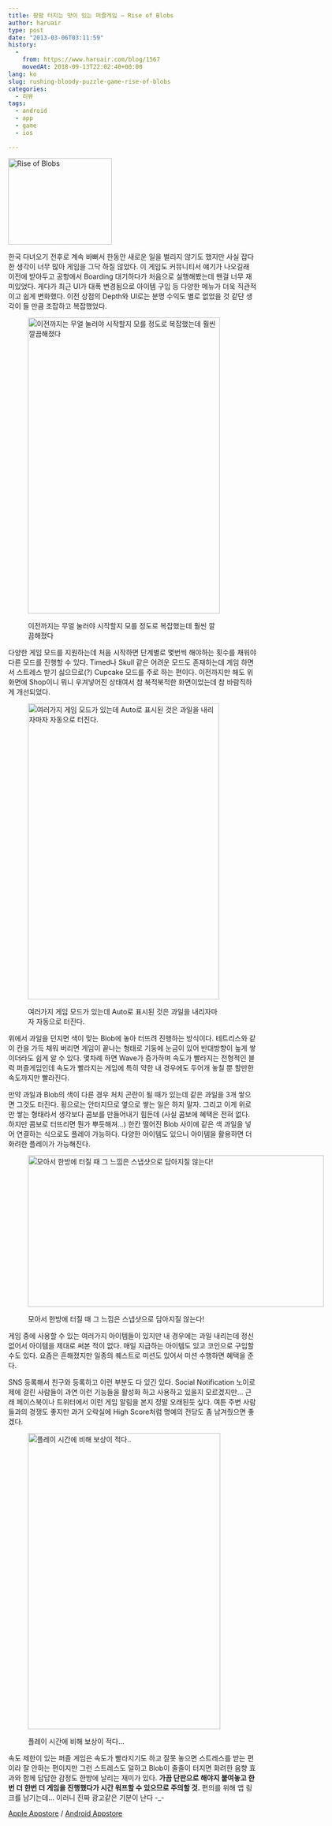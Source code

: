 ```yaml
---
title: 팡팡 터지는 맛이 있는 퍼즐게임 – Rise of Blobs
author: haruair
type: post
date: "2013-03-06T03:11:59"
history:
  - 
    from: https://www.haruair.com/blog/1567
    movedAt: 2018-09-13T22:02:40+00:00
lang: ko
slug: rushing-bloody-puzzle-game-rise-of-blobs
categories:
  - 리뷰
tags:
  - android
  - app
  - game
  - ios

---
```

<img data-attachment-id="1586" data-permalink="https://edykim.com/blog/1567/icon" data-orig-file="https://edykim.com/wp-content/uploads/2013/03/icon.png?fit=210%2C175&ssl=1" data-orig-size="210,175" data-comments-opened="1" data-image-meta="{&quot;aperture&quot;:&quot;0&quot;,&quot;credit&quot;:&quot;&quot;,&quot;camera&quot;:&quot;&quot;,&quot;caption&quot;:&quot;&quot;,&quot;created_timestamp&quot;:&quot;0&quot;,&quot;copyright&quot;:&quot;&quot;,&quot;focal_length&quot;:&quot;0&quot;,&quot;iso&quot;:&quot;0&quot;,&quot;shutter_speed&quot;:&quot;0&quot;,&quot;title&quot;:&quot;&quot;}" data-image-title="Rise of Blobs" data-image-description="" data-medium-file="https://edykim.com/wp-content/uploads/2013/03/icon.png?fit=210%2C175&ssl=1" data-large-file="https://edykim.com/wp-content/uploads/2013/03/icon.png?fit=210%2C175&ssl=1" src="https://edykim.com/wp-content/uploads/2013/03/icon.png?resize=210%2C175" alt="Rise of Blobs" width="210" height="175" class="aligncenter size-full wp-image-1586" data-recalc-dims="1" />

한국 다녀오기 전후로 계속 바뻐서 한동안 새로운 일을 벌리지 않기도 했지만 사실 잡다한 생각이 너무 많아 게임을 그닥 하질 않았다. 이 게임도 커뮤니티서 얘기가 나오길래 이전에 받아두고 공항에서 Boarding 대기하다가 처음으로 실행해봤는데 왠걸 너무 재미있었다. 게다가 최근 UI가 대폭 변경됨으로 아이템 구입 등 다양한 메뉴가 더욱 직관적이고 쉽게 변화했다. 이전 상점의 Depth와 UI로는 분명 수익도 별로 없었을 것 같단 생각이 들 만큼 조잡하고 복잡했었다.<figure id="attachment_1587" style="width: 389px" class="wp-caption aligncenter">

[<img data-attachment-id="1587" data-permalink="https://edykim.com/blog/1567/main" data-orig-file="https://edykim.com/wp-content/uploads/2013/03/Main.png?fit=389%2C600&ssl=1" data-orig-size="389,600" data-comments-opened="1" data-image-meta="{&quot;aperture&quot;:&quot;0&quot;,&quot;credit&quot;:&quot;&quot;,&quot;camera&quot;:&quot;&quot;,&quot;caption&quot;:&quot;&quot;,&quot;created_timestamp&quot;:&quot;0&quot;,&quot;copyright&quot;:&quot;&quot;,&quot;focal_length&quot;:&quot;0&quot;,&quot;iso&quot;:&quot;0&quot;,&quot;shutter_speed&quot;:&quot;0&quot;,&quot;title&quot;:&quot;&quot;}" data-image-title="Rise of Blobs Main" data-image-description="" data-medium-file="https://edykim.com/wp-content/uploads/2013/03/Main.png?fit=194%2C300&ssl=1" data-large-file="https://edykim.com/wp-content/uploads/2013/03/Main.png?fit=389%2C600&ssl=1" src="https://edykim.com/wp-content/uploads/2013/03/Main.png?resize=389%2C600" alt="이전까지는 무얼 눌러야 시작할지 모를 정도로 복잡했는데 훨씬 깔끔해졌다" width="389" height="600" class="size-full wp-image-1587" srcset="https://edykim.com/wp-content/uploads/2013/03/Main.png?w=389&ssl=1 389w, https://edykim.com/wp-content/uploads/2013/03/Main.png?resize=194%2C300&ssl=1 194w" sizes="(max-width: 389px) 100vw, 389px" data-recalc-dims="1" />][1]<figcaption class="wp-caption-text">이전까지는 무얼 눌러야 시작할지 모를 정도로 복잡했는데 훨씬 깔끔해졌다</figcaption></figure> 

다양한 게임 모드를 지원하는데 처음 시작하면 단계별로 몇번씩 해야하는 횟수를 채워야 다른 모드를 진행할 수 있다. Timed나 Skull 같은 어려운 모드도 존재하는데 게임 하면서 스트레스 받기 싫으므로(?) Cupcake 모드를 주로 하는 편이다. 이전까지만 해도 위 화면에 Shop이니 뭐니 우겨넣어진 상태여서 참 북적북적한 화면이었는데 참 바람직하게 개선되었다.<figure id="attachment_1588" style="width: 388px" class="wp-caption aligncenter">

[<img data-attachment-id="1588" data-permalink="https://edykim.com/blog/1567/menu" data-orig-file="https://edykim.com/wp-content/uploads/2013/03/menu.png?fit=388%2C600&ssl=1" data-orig-size="388,600" data-comments-opened="1" data-image-meta="{&quot;aperture&quot;:&quot;0&quot;,&quot;credit&quot;:&quot;&quot;,&quot;camera&quot;:&quot;&quot;,&quot;caption&quot;:&quot;&quot;,&quot;created_timestamp&quot;:&quot;0&quot;,&quot;copyright&quot;:&quot;&quot;,&quot;focal_length&quot;:&quot;0&quot;,&quot;iso&quot;:&quot;0&quot;,&quot;shutter_speed&quot;:&quot;0&quot;,&quot;title&quot;:&quot;&quot;}" data-image-title="Rise of Blobs Menu" data-image-description="" data-medium-file="https://edykim.com/wp-content/uploads/2013/03/menu.png?fit=194%2C300&ssl=1" data-large-file="https://edykim.com/wp-content/uploads/2013/03/menu.png?fit=388%2C600&ssl=1" src="https://edykim.com/wp-content/uploads/2013/03/menu.png?resize=388%2C600" alt="여러가지 게임 모드가 있는데 Auto로 표시된 것은 과일을 내리자마자 자동으로 터진다." width="388" height="600" class="size-full wp-image-1588" srcset="https://edykim.com/wp-content/uploads/2013/03/menu.png?w=388&ssl=1 388w, https://edykim.com/wp-content/uploads/2013/03/menu.png?resize=194%2C300&ssl=1 194w" sizes="(max-width: 388px) 100vw, 388px" data-recalc-dims="1" />][2]<figcaption class="wp-caption-text">여러가지 게임 모드가 있는데 Auto로 표시된 것은 과일을 내리자마자 자동으로 터진다.</figcaption></figure> 

위에서 과일을 던지면 색이 맞는 Blob에 놓아 터뜨려 진행하는 방식이다. 테트리스와 같이 칸을 가득 채워 버리면 게임이 끝나는 형태로 기둥에 눈금이 있어 반대방향이 높게 쌓이더라도 쉽게 알 수 있다. 몇차례 하면 Wave가 증가하며 속도가 빨라지는 전형적인 블럭 퍼즐게임인데 속도가 빨라지는 게임에 특히 약한 내 경우에도 두어개 놓칠 뿐 할만한 속도까지만 빨라진다.

만약 과일과 Blob의 색이 다른 경우 처치 곤란이 될 때가 있는데 같은 과일을 3개 쌓으면 그것도 터진다. 횡으로는 안터지므로 옆으로 쌓는 일은 하지 말자. 그리고 이게 위로만 쌓는 형태라서 생각보다 콤보를 만들어내기 힘든데 (사실 콤보에 혜택은 전혀 없다. 하지만 콤보로 터뜨리면 뭔가 뿌듯해져&#8230;) 한칸 떨어진 Blob 사이에 같은 색 과일을 넣어 연결하는 식으로도 플레이 가능하다. 다양한 아이템도 있으니 아이템을 활용하면 더 화려한 플레이가 가능해진다.<figure id="attachment_1589" style="width: 600px" class="wp-caption aligncenter">

[<img data-attachment-id="1589" data-permalink="https://edykim.com/blog/1567/screenshot_2013-03-06-12-34-31" data-orig-file="https://edykim.com/wp-content/uploads/2013/03/Screenshot_2013-03-06-12-34-31.png?fit=600%2C307&ssl=1" data-orig-size="600,307" data-comments-opened="1" data-image-meta="{&quot;aperture&quot;:&quot;0&quot;,&quot;credit&quot;:&quot;&quot;,&quot;camera&quot;:&quot;&quot;,&quot;caption&quot;:&quot;&quot;,&quot;created_timestamp&quot;:&quot;0&quot;,&quot;copyright&quot;:&quot;&quot;,&quot;focal_length&quot;:&quot;0&quot;,&quot;iso&quot;:&quot;0&quot;,&quot;shutter_speed&quot;:&quot;0&quot;,&quot;title&quot;:&quot;&quot;}" data-image-title="Rise of Blobs Playshot" data-image-description="" data-medium-file="https://edykim.com/wp-content/uploads/2013/03/Screenshot_2013-03-06-12-34-31.png?fit=300%2C153&ssl=1" data-large-file="https://edykim.com/wp-content/uploads/2013/03/Screenshot_2013-03-06-12-34-31.png?fit=600%2C307&ssl=1" src="https://edykim.com/wp-content/uploads/2013/03/Screenshot_2013-03-06-12-34-31.png?resize=600%2C307" alt="모아서 한방에 터질 때 그 느낌은 스냅샷으로 담아지질 않는다!" width="600" height="307" class="size-full wp-image-1589" srcset="https://edykim.com/wp-content/uploads/2013/03/Screenshot_2013-03-06-12-34-31.png?w=600&ssl=1 600w, https://edykim.com/wp-content/uploads/2013/03/Screenshot_2013-03-06-12-34-31.png?resize=300%2C153&ssl=1 300w" sizes="(max-width: 600px) 100vw, 600px" data-recalc-dims="1" />][3]<figcaption class="wp-caption-text">모아서 한방에 터질 때 그 느낌은 스냅샷으로 담아지질 않는다!</figcaption></figure> 

게임 중에 사용할 수 있는 여러가지 아이템들이 있지만 내 경우에는 과일 내리는데 정신 없어서 아이템을 제대로 써본 적이 없다. 매일 지급하는 아이템도 있고 코인으로 구입할 수도 있다. 요즘은 흔해졌지만 일종의 퀘스트로 미션도 있어서 미션 수행하면 혜택을 준다.

SNS 등록해서 친구와 등록하고 이런 부분도 다 있긴 있다. Social Notification 노이로제에 걸린 사람들이 과연 이런 기능들을 활성화 하고 사용하고 있을지 모르겠지만&#8230; 근래 페이스북이나 트위터에서 이런 게임 알림을 본지 정말 오래된듯 싶다. 여튼 주변 사람들과의 경쟁도 좋지만 과거 오락실에 High Score처럼 명예의 전당도 좀 남겨줬으면 좋겠다.<figure id="attachment_1590" style="width: 390px" class="wp-caption aligncenter">

[<img data-attachment-id="1590" data-permalink="https://edykim.com/blog/1567/screenshot_2013-03-06-12-38-24" data-orig-file="https://edykim.com/wp-content/uploads/2013/03/Screenshot_2013-03-06-12-38-24.png?fit=390%2C600&ssl=1" data-orig-size="390,600" data-comments-opened="1" data-image-meta="{&quot;aperture&quot;:&quot;0&quot;,&quot;credit&quot;:&quot;&quot;,&quot;camera&quot;:&quot;&quot;,&quot;caption&quot;:&quot;&quot;,&quot;created_timestamp&quot;:&quot;0&quot;,&quot;copyright&quot;:&quot;&quot;,&quot;focal_length&quot;:&quot;0&quot;,&quot;iso&quot;:&quot;0&quot;,&quot;shutter_speed&quot;:&quot;0&quot;,&quot;title&quot;:&quot;&quot;}" data-image-title="Rise of Blobs Results" data-image-description="" data-medium-file="https://edykim.com/wp-content/uploads/2013/03/Screenshot_2013-03-06-12-38-24.png?fit=195%2C300&ssl=1" data-large-file="https://edykim.com/wp-content/uploads/2013/03/Screenshot_2013-03-06-12-38-24.png?fit=390%2C600&ssl=1" src="https://edykim.com/wp-content/uploads/2013/03/Screenshot_2013-03-06-12-38-24.png?resize=390%2C600" alt="플레이 시간에 비해 보상이 적다.." width="390" height="600" class="size-full wp-image-1590" srcset="https://edykim.com/wp-content/uploads/2013/03/Screenshot_2013-03-06-12-38-24.png?w=390&ssl=1 390w, https://edykim.com/wp-content/uploads/2013/03/Screenshot_2013-03-06-12-38-24.png?resize=195%2C300&ssl=1 195w" sizes="(max-width: 390px) 100vw, 390px" data-recalc-dims="1" />][4]<figcaption class="wp-caption-text">플레이 시간에 비해 보상이 적다&#8230;</figcaption></figure> 

속도 제한이 있는 퍼즐 게임은 속도가 빨라지기도 하고 잘못 놓으면 스트레스를 받는 편이라 잘 안하는 편이지만 그런 스트레스도 덜하고 Blob이 줄줄이 터지면 화려한 음향 효과와 함께 답답한 감정도 한방에 날리는 재미가 있다. **가끔 단판으로 해야지 붙여놓고 한번 더 한번 더 게임을 진행했다가 시간 워프할 수 있으므로 주의할 것.** 편의를 위해 앱 링크를 남기는데&#8230; 이러니 진짜 광고같은 기분이 난다 -_-

<a target="_blank" href="https://itunes.apple.com/us/app/rise-of-the-blobs/id529543591?mt=8">Apple Appstore</a> / <a target="_blank" href="https://play.google.com/store/apps/details?id=com.robotinvader.fooding&#038;hl=en">Android Appstore</a>

 [1]: https://edykim.com/wp-content/uploads/2013/03/Main.png
 [2]: https://edykim.com/wp-content/uploads/2013/03/menu.png
 [3]: https://edykim.com/wp-content/uploads/2013/03/Screenshot_2013-03-06-12-34-31.png
 [4]: https://edykim.com/wp-content/uploads/2013/03/Screenshot_2013-03-06-12-38-24.png